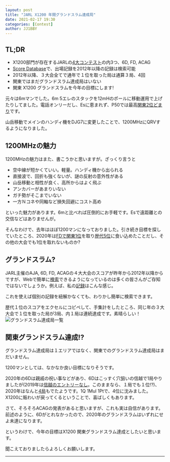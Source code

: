 ```yaml
---
layout: post
title: "JARL X1200 年間グランドスラム達成局"
date: 2021-02-17 19:30
categories: [Contest]
author: JJ1BBY
---
```

## TL;DR
* X1200部門が存在するJARLの[4大コンテスト](https://www.jarl.org/Japanese/1_Tanoshimo/1-1_Contest/Contest.htm)の内3つ、6D, FD, ACAG  
* [Score Database](http://contest.jarl.org/cntdb/)で、出場記録を2012年以降の記録は検索可能  
* 2012年以降、３大会全てで通年で１位を取った局は通算３局、4回    
* 関東ではまだグランドスラム達成局はいない
* 関東 X1200 グランドスラムを今年の目標にします!  

元々は6mマンでした。6m 5エレのスタックを12mHのポールに移動運用で上げたりしてました。電話オンリーだし、Esに恵まれず、P50では最高[関東2位どまり](http://contest.jarl.org/cntdb/?year=&callsign=JJ1BBY&contest_code=&category_code=P50)です。  

山岳移動でメインのハンディ機をDJG7に変更したことで、1200MHzにQRVするようになりました。  

## 1200MHzの魅力
1200MHzの魅力はまた、書こうかと思いますが。ざっくり言うと  
* 空中線が短かくていい。軽量。ハンディ機から出られる
* 直接波で、回折も強くないが、謎の反射の意外性がある
* 山岳移動と相性が良く、高所からはよく飛ぶ  
* アンカバーがあまりいない
* ガチ勢がそこまでいない  
* 一方Ｎコネや同軸など損失回避にコスト高め  

といった魅力があります。6mと比べれば圧倒的にお手軽です。Esで遠距離との交信などはありませんが。  

そんなわけで、去年はほぼ1200マンになっておりました。引き続き目標を探していたところ、2020年は[FDで関東1位](https://jj1bby.github.io/contest/2021/02/14/2020FD.html)を取り[歴代5位](http://je1scj.o.oo7.jp/alltime_fd_xa1.htm#alltime_fd_x1200)に食い込めたことだし、その他の大会でも1位を取れないものか?  

## グランドスラム?
JARL主催のAJA, 6D, FD, ACAGの４大大会のスコアが昨年から2012年以降からですが、Webで簡単に[検索](http://contest.jarl.org/cntdb/)できるようになっているのは多くの皆さんがご存知ではないでしょうか。例えば、私の[記録](http://contest.jarl.org/cntdb/?year=&callsign=JJ1BBY&contest_code=&category_code=)はこんな感じ。  

これを使えば個別の記録を紐解かなくても、わりかし簡単に検索できます。  

歴代１位のスコアをエクセルにコピペして、手集計をしたところ、同じ年の３大大会で１位を取った局が3局、内１局は連続達成です。素晴らしい！  
![グランドスラム達成局一覧](https://user-images.githubusercontent.com/79028771/108189636-4db79300-7154-11eb-9384-32d17e5b0398.png)

## 関東グランドスラム達成!?  
グランドスラム達成局は１エリアではなく、関東でのグランドスラム達成局はまだいません。  

1200マンとしては、なかなか良い目標になりそうです。  

2020年の6Dは親戚の祝い事などがあり、6Dはこっすく穴狙いの信越で1局やりましたが(2019年は[信越のエントリーなし](http://contest.jarl.org/cntdb/?year=2019&callsign=&contest_code=6D&category_code=X1200&sort=ja_area_code&direction=asc)。このままなら、１局でも１位!?)、2020年はなんと[4局](http://contest.jarl.org/cntdb/?year=2020&callsign=&contest_code=6D&category_code=X1200&sort=ja_area_code&direction=asc)もでたようです。1Q 1Mul 1Ptで、4位に沈みました。  
X1200に賑わいが戻ってくるということで、喜ばしくもあります。  

さて、そろそろACAGの発表があると思いますが、これも実は自信があります。  
前述のように、6Dがとれなかったので、2020年のグランドスラムはいずれにせよ未達になります。  

というわけで、今年の目標はX1200 関東グランドスラム達成としたいと思います。  

聞こえておりましたらよろしくお願いします。

---

   
<script src="https://utteranc.es/client.js"
        repo="JJ1BBY/JJ1BBY.github.io"
        issue-term="pathname"
        theme="github-light"
        crossorigin="anonymous"
        async>
</script>

